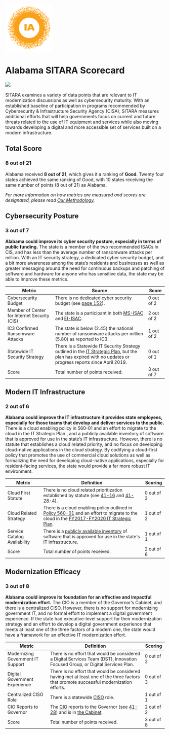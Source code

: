 ![image](https://github.com/internetassociation/SITARA/blob/main/Assets/IA_Mark.png)

# Alabama SITARA Scorecard

<img src="https://upload.wikimedia.org/wikipedia/commons/thumb/5/5c/Flag_of_Alabama.svg/320px-Flag_of_Alabama.svg.png" width="100" />

SITARA examines a variety of data points that are relevant to IT modernization discussions as well as cybersecurity maturity. With an established baseline of participation in programs recommended by Cybersecurity & Infrastructure Security Agency (CISA), SITARA measures additional efforts that will help governments focus on current and future threats related to the use of IT equipment and services while also moving towards developing a digital and more accessible set of services built on a modern infrastructure.

## Total Score

### 8 out of 21

Alabama received **8 out of 21**, which gives it a ranking of **Good**. Twenty four states achieved the same ranking of Good, with 10 states receiving the same number of points (8 out of 21) as Alabama.

*For more information on how metrics are measured and scores are designated, please read [Our Methodology](https://github.com/internetassociation/SITARA/blob/main/Data/Individual-Data/Our-Methodology.md).*

## Cybersecurity Posture

### 3 out of 7

**Alabama could improve its cyber security posture, especially in terms of public funding.** The state is a member of the two recommended ISACs in CIS, and has less than the average number of ransomware attacks per million. With an IT security strategy, a dedicated cyber security budget, and a bit more awareness among the state’s residents and businesses as well as greater messaging around the need for continuous backups and patching of software and hardware for anyone who has sensitive data, the state may be able to improve these metrics.

Metric | Source | Score
--- | --- | ---
Cybersecurity Budget | There is no dedicated cyber security budget (see [page 152](https://budget.alabama.gov/wp-content/uploads/2020/02/FINAL-State-of-Alabama-Budget-Document-FY21.pdf)). | 0 out of 2
Member of Center for Internet Security (CIS) | The state is a participant in both [MS-ISAC](https://www.cisecurity.org/partners-state-government/) and [EI-ISAC](https://www.cisecurity.org/ei-isac/partners-ei-isac/). | 2 out of 2
IC3 Confirmed Ransomware Attacks | The state is below (2.45) the national number of ransomware attacks per million (5.80) as reported to IC3. | 1 out of 2
Statewide IT Security Strategy | There is a Statewide IT Security Strategy outlined in the [IT Strategic Plan](https://oit.alabama.gov/wp-content/uploads/2017/10/Alabama-IT-Strategic-Plan-Consolidated-FY-2017-2020.pdf), but the plan has expired with no updates or progress reports since April 2019. | 0 out of 1
Score | Total number of points received. | 3 out of 7

## Modern IT Infrastructure

### 2 out of 6

**Alabama could improve the IT infrastructure it provides state employees, especially for those teams that develop and deliver services to the public.** There is a cloud enabling policy in 560-01 and an effort to migrate to the cloud in the IT Strategic Plan , and a publicly available inventory of software that is approved for use in the state’s IT infrastructure. However, there is no statute that establishes a cloud related priority, and no focus on developing cloud-native applications in the cloud strategy. By codifying a cloud-first policy that promotes the use of commercial cloud solutions as well as formalizing the need for developing cloud-native applications, especially for resident-facing services, the state would provide a far more robust IT environment.

Metric | Definition | Scoring
--- | --- | ---
Cloud First Statute | There is no cloud related prioritization established by statute (see [41-16](http://alisondb.legislature.state.al.us/alison/CodeOfAlabama/1975/126130.htm) and [41-28-4](http://alisondb.legislature.state.al.us/alison/CodeOfAlabama/1975/41-28-4.htm)). | 0 out of 3
Cloud Related Strategy | There is a cloud enabling policy outlined in [Policy 560-01](https://oit.alabama.gov/wp-content/uploads/2018/09/Policy_560-01_Cloud_Storage_Services.pdf) and an effort to migrate to the cloud in the [FY2017-FY2020 IT Strategic Plan](https://oit.alabama.gov/resources/documents/). | 1 out of 2
Service Catalog Availability | There is a [publicly available inventory](https://oit.alabama.gov/service-catalog/) of software that is approved for use in the state's IT infrastructure. | 1 out of 1
Score | Total number of points received. | 2 out of 6

## Modernization Efficacy

### 3 out of 8

**Alabama could improve its foundation for an effective and impactful modernization effort.** The CIO is a member of the Governor’s Cabinet, and there is a centralized CISO. However, there is no support for modernizing government IT, and no formal effort to implement a digital government experience. If the state had executive-level support for their modernization strategy and an effort to develop a digital government experience that meets at least one of the three factors of a modern one, the state would have a framework for an effective IT modernization effort.

Metric | Definition | Scoring
--- | --- | ---
Modernizing Government IT Support | There is no effort that would be considered a Digital Services Team (DST), Innovation Focused Group, or Digital Services Plan. | 0 out of 2
Digital Government Experience | There is no effort that would be considered having met at least one of the three factors that promote successful modernization efforts. | 0 out of 3
Centralized CISO Role  | There is a statewide [CISO](https://oit.alabama.gov/about/security-officer/) role. | 1 out of 1
CIO Reports to Governor | The [CIO](https://governor.alabama.gov/cabinet/office-information-technology/) reports to the Governor (see [41-28](http://alisondb.legislature.state.al.us/alison/CodeOfAlabama/1975/167461.htm)) and is in [the Cabinet](https://governor.alabama.gov/cabinet/). | 2 out of 2
Score | Total number of points received. | 3 out of 8